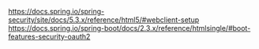 
https://docs.spring.io/spring-security/site/docs/5.3.x/reference/html5/#webclient-setup  
https://docs.spring.io/spring-boot/docs/2.3.x/reference/htmlsingle/#boot-features-security-oauth2  
